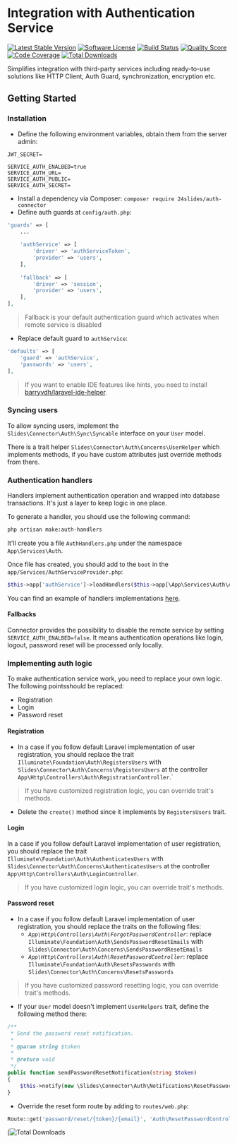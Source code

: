 # Integration with Authentication Service

[![Latest Stable Version][ico-version]][link-packagist]
[![Software License][ico-license]](LICENSE.md)
[![Build Status][ico-travis]][link-travis]
[![Quality Score][ico-code-quality]][link-code-quality]
[![Code Coverage][ico-code-coverage]][link-code-coverage]
[![Total Downloads][ico-downloads]][link-downloads]

Simplifies integration with third-party services including ready-to-use solutions like HTTP Client, Auth Guard, 
synchronization, encryption etc.

## Getting Started

### Installation

- Define the following environment variables, obtain them from the server admin:

```
JWT_SECRET=

SERVICE_AUTH_ENALBED=true
SERVICE_AUTH_URL=
SERVICE_AUTH_PUBLIC=
SERVICE_AUTH_SECRET=
```
- Install a dependency via Composer: `composer require 24slides/auth-connector`
- Define auth guards at `config/auth.php`:

```php
'guards' => [
    ...
    
    'authService' => [
        'driver' => 'authServiceToken',
        'provider' => 'users',
    ],
    
    'fallback' => [
        'driver' => 'session',
        'provider' => 'users',
    ],
],
```

> Fallback is your default authentication guard which activates when remote service is disabled

- Replace default guard to `authService`:

```php
'defaults' => [
    'guard' => 'authService',
    'passwords' => 'users',
],
```

> If you want to enable IDE features like hints, you need to install [barryvdh/laravel-ide-helper](https://github.com/barryvdh/laravel-ide-helper).

### Syncing users

To allow syncing users, implement the `Slides\Connector\Auth\Sync\Syncable` interface on your `User` model.

There is a trait helper `Slides\Connector\Auth\Concerns\UserHelper` which implements methods, 
if you have custom attributes just override methods from there.

### Authentication handlers

Handlers implement authentication operation and wrapped into database transactions. It's just a layer to keep logic in one place.

To generate a handler, you should use the following command:

```bash
php artisan make:auth-handlers
```

It'll create you a file `AuthHandlers.php` under the namespace `App\Services\Auth`.

Once file has created, you should add to the `boot` in the `app/Services/AuthServiceProvider.php`:

```php
$this->app['authService']->loadHandlers($this->app[\App\Services\Auth\AuthHandlers::class]);
```

You can find an example of handlers implementations [here](examples/auth-handlers.md).

#### Fallbacks

Connector provides the possibility to disable the remote service by setting `SERVICE_AUTH_ENALBED=false`.
It means authentication operations like login, logout, password reset will be processed only locally.

### Implementing auth logic

To make authentication service work, you need to replace your own logic.
The following pointsshould be replaced:

- Registration
- Login
- Password reset

#### Registration

- In a case if you follow default Laravel implementation of user registration, you should replace the trait 
`Illuminate\Foundation\Auth\RegistersUsers` with `Slides\Connector\Auth\Concerns\RegistersUsers` 
at the controller `App\Http\Controllers\Auth\RegistrationController`.`

> If you have customized registration logic, you can override trait's methods.

- Delete the `create()` method since it implements by `RegistersUsers` trait.

#### Login

In a case if you follow default Laravel implementation of user registration, you should replace the trait 
`Illuminate\Foundation\Auth\AuthenticatesUsers` with `Slides\Connector\Auth\Concerns\AuthenticatesUsers` 
at the controller `App\Http\Controllers\Auth\LoginController`.

> If you have customized login logic, you can override trait's methods.

#### Password reset

- In a case if you follow default Laravel implementation of user registration, you should replace the traits on the following files:
  - *`App\Http\Controllers\Auth\ForgotPasswordController`*: 
  replace `Illuminate\Foundation\Auth\SendsPasswordResetEmails` with `Slides\Connector\Auth\Concerns\SendsPasswordResetEmails`
  - *`App\Http\Controllers\Auth\ResetPasswordController`*: 
  replace `Illuminate\Foundation\Auth\ResetsPasswords` with `Slides\Connector\Auth\Concerns\ResetsPasswords`

> If you have customized password resetting logic, you can override trait's methods.

- If your `User` model doesn't implement `UserHelpers` trait, define the following method there:

```php
/**
 * Send the password reset notification.
 *
 * @param string $token
 *
 * @return void
 */
public function sendPasswordResetNotification(string $token)
{
    $this->notify(new \Slides\Connector\Auth\Notifications\ResetPasswordNotification($token));
}
```

- Override the reset form route by adding to `routes/web.php`: 

```php
Route::get('password/reset/{token}/{email}', 'Auth\ResetPasswordController@showResetForm')->name('password.reset');
```

[![Total Downloads](https://poser.pugx.org/24slides/auth-connector/downloads)

[ico-version]: https://poser.pugx.org/24slides/auth-connector/v/stable?format=flat-square
[ico-license]: https://img.shields.io/badge/license-MIT-brightgreen.svg?style=flat-square
[ico-travis]: https://img.shields.io/travis/24Slides/auth-connector.svg?style=flat-square
[ico-code-quality]: https://img.shields.io/scrutinizer/g/24slides/auth-connector.svg?style=flat-square
[ico-code-coverage]: https://img.shields.io/scrutinizer/coverage/g/24slides/auth-connector.svg?style=flat-square
[ico-downloads]: https://img.shields.io/packagist/dt/24slides/auth-connector.svg?style=flat-square

[link-packagist]: https://packagist.org/packages/24slides/auth-connector
[link-travis]: https://travis-ci.org/24Slides/auth-connector
[link-scrutinizer]: https://scrutinizer-ci.com/g/24slides/auth-connector/code-structure
[link-code-quality]: https://scrutinizer-ci.com/g/24slides/auth-connector
[link-code-coverage]: https://scrutinizer-ci.com/g/24Slides/auth-connector
[link-downloads]: https://packagist.org/packages/24slides/auth-connector